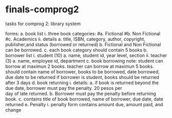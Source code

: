 # finals-comprog2
tasks for comprog 2:
library system

forms:
a. book list
	i. three book categories: 
		#a. Fictional
		#b. Non Fictional
		#c. Academics
	ii. details
		a. title, ISBN, category, author, copyright,
		publisher,and status (borrowed or returned)
		b. Fictional and Non Fictional 
		can be borrowed. 
		c. each book category should contain 5 books
b. borrower list
	i. student (10)
		a. name, student id, year level, section
	ii. teacher (3)
		a. name, employee id, department
c. book borrowing
	note: student can borrow at maximun 2 books. 
	teacher can borrow at maximun 5 books.
	should contain name of borrower, 
	books to be borrowed,
	date borrowed,
	due date to be returned
	if borrower is student,
	books should be returned after 3 days
d. book returning
	i. details: 
		a. if book is returned beyond the due date,	
		borrower must pay the penalty. 20 pesos per 			
		day of late returned. 
		b. Borrower must pay the penalty before returning book.
		c. contains title of book borrowed, name of borrower, due date,
		date returned
e. Penalty
	i. penalty form contains
	amount due, amount paid, and change
